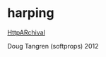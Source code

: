 # harping

[HttpARchival](http://www.softwareishard.com/blog/har-12-spec)

Doug Tangren (softprops) 2012
